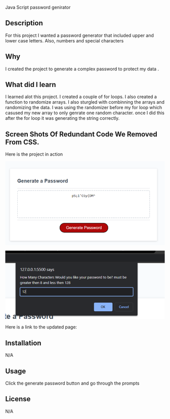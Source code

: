Java Script password genirator 

## Description
For this project I wanted a password generator that included upper and lower case letters. Also, numbers and special characters


## Why
I created the project to generate a complex password to protect my data .

## What did I learn 
I learned alot this project. I created a couple of for loops. I also created a function to randomize arrays. 
I also sturgled with combinning the arrays and randomizing the data. I was using the randomizer before my for loop which casused my new array to only genrate one random character. once I did this after the for loop it was generating the string correctly.

## Screen Shots Of Redundant Code We Removed From CSS. 
Here is the project in action 

![alt css before](/Screenshot%202023-03-23%20161122.png)


![alt css after](/Screenshot%202023-03-23%20161229.png)

Here is a link to the updated page:  


## Installation



N/A



## Usage



Click the generate password button and go through the prompts


## License



N/A



